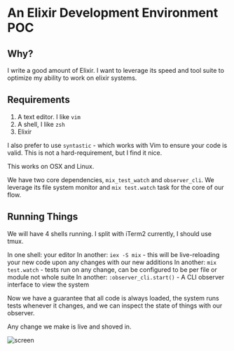 # An Elixir Development Environment POC

## Why?
I write a good amount of Elixir.
I want to leverage its speed and tool suite to optimize my ability to work on elixir systems.

## Requirements

1. A text editor. I like `vim`
2. A shell, I like `zsh`
3. Elixir

I also prefer to use `syntastic` - which works with Vim to ensure your code is valid.
This is not a hard-requirement, but I find it nice.

This works on OSX and Linux.

We have two core dependencies, `mix_test_watch` and `observer_cli`.
We leverage its file system monitor and `mix test.watch` task for the core of our flow.

## Running Things
We will have 4 shells running.
I split with iTerm2 currently, I should use tmux.

In one shell: your editor
In another: `iex -S mix` - this will be live-reloading your new code upon any changes with our new additions
In another: `mix test.watch` - tests run on any change, can be configured to be per file or module not whole suite
In another: `:observer_cli.start()` - A CLI observer interface to view the system

Now we have a guarantee that all code is always loaded, the system runs tests whenever it changes, and we can inspect the state of things with our observer.

Any change we make is live and shoved in.

![screen](https://i.imgur.com/JLURq2T.jpg)
